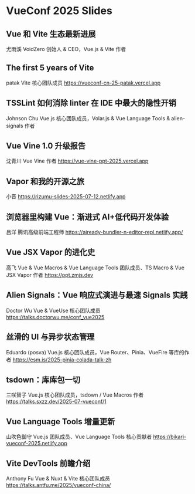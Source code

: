 # VueConf 2025 Slides

## Vue 和 Vite 生态最新进展
尤雨溪  VoidZero 创始人 & CEO，Vue.js & Vite 作者

## The first 5 years of Vite
patak Vite 核心团队成员
https://vueconf-cn-25-patak.vercel.app


## TSSLint 如何消除 linter 在 IDE 中最大的隐性开销
Johnson Chu  Vue.js 核心团队成员，Volar.js & Vue Language Tools & alien-signals 作者

## Vue Vine 1.0 升级报告
沈青川 Vue Vine 作者
https://vue-vine-ppt-2025.vercel.app

## Vapor 和我的开源之旅
小音
https://rizumu-slides-2025-07-12.netlify.app



## 浏览器里构建 Vue：渐进式 AI+低代码开发体验
吕洋  腾讯高级前端工程师
https://aiready-bundler-n-editor-repl.netlify.app/


## Vue JSX Vapor 的进化史
高飞 Vue & Vue Macros & Vue Language Tools 团队成员、TS Macro & Vue JSX Vapor 作者
https://ppt.zmjs.dev


## Alien Signals：Vue 响应式演进与最速 Signals 实践
Doctor Wu Vue & VueUse 核心团队成员
https://talks.doctorwu.me/conf_vue2025


## 丝滑的 UI 与异步状态管理
Eduardo (posva)  Vue.js 核心团队成员，Vue Router、Pinia、VueFire 等库的作者
https://esm.is/2025-pinia-colada-talk-zh

## tsdown：库库包一切
三咲智子 Vue.js 核心团队成员，tsdown / Vue Macros 作者
https://talks.sxzz.dev/2025-07-vueconf/1


## Vue Language Tools 增量更新
山吹色御守  Vue.js 团队成员、Vue Language Tools 核心贡献者
https://bikari-vueconf-2025.netlify.app

## Vite DevTools 前瞻介绍
Anthony Fu  Vue & Nuxt & Vite 核心团队成员
https://talks.antfu.me/2025/vueconf-china/
